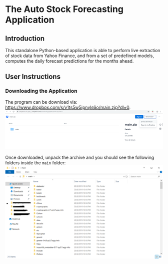 # The Auto Stock Forecasting Application

## Introduction

This standalone Python-based application is able to perform live extraction of stock data from Yahoo Finance, and from a set of predefined models, computes the daily forecast predictions for the months ahead.

## User Instructions

### Downloading the Application

The program can be download via: https://www.dropbox.com/s/v1ts5w5jpnyls6o/main.zip?dl=0.
<img src="img/dropbox.png?raw=true"/>

Once downloaded, unpack the archive and you should see the following folders inside the `main` folder:
<img src="img/main_folder.png?raw=true"/>
